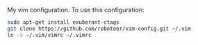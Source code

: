 My vim configuration. To use this configuration:

```bash
sudo apt-get install exuberant-ctags
git clone https://github.com/robotoer/vim-config.git ~/.vim
ln -s ~/.vim/vimrc ~/.vimrc
```
